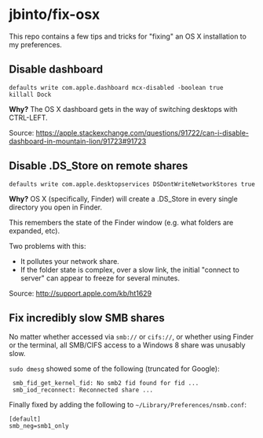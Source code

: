 # jbinto/fix-osx

This repo contains a few tips and tricks for "fixing" an OS X installation to my preferences.

## Disable dashboard

```
defaults write com.apple.dashboard mcx-disabled -boolean true
killall Dock
```

**Why?** The OS X dashboard gets in the way of switching desktops with CTRL-LEFT. 

Source: https://apple.stackexchange.com/questions/91722/can-i-disable-dashboard-in-mountain-lion/91723#91723

## Disable .DS_Store on remote shares

```
defaults write com.apple.desktopservices DSDontWriteNetworkStores true
```

**Why?** OS X (specifically, Finder) will create a .DS_Store in every single directory you open in Finder.

This remembers the state of the Finder window (e.g. what folders are expanded, etc).

Two problems with this:

* It pollutes your network share.
* If the folder state is complex, over a slow link, the initial "connect to server" can appear to freeze for several minutes.

Source: http://support.apple.com/kb/ht1629

## Fix incredibly slow SMB shares

No matter whether accessed via `smb://` or `cifs://`, or whether using Finder or the terminal, all SMB/CIFS access to a Windows 8 share was unusably slow.

`sudo dmesg` showed some of the following (truncated for Google):

     smb_fid_get_kernel_fid: No smb2 fid found for fid ...
     smb_iod_reconnect: Reconnected share ...

Finally fixed by adding the following to `~/Library/Preferences/nsmb.conf`:

    [default]
    smb_neg=smb1_only
